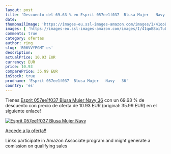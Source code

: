 ```yaml
---
layout: post
title: 'Descuento del 69.63 % en Esprit 057ee1f037  Blusa Mujer   Navy   '
date: 
thumbnailImage: 'https://images-eu.ssl-images-amazon.com/images/I/41qoB8oiTuL._SL200_.jpg'
images: [ 'https://images-eu.ssl-images-amazon.com/images/I/41qoB8oiTuL._SL200_.jpg' ]
comments: true
category: ofertas
author: ring
slug: 'B06VVYPGMT-es'
description:
actualPrice: 10.93 EUR
currency: EUR
price: 10.93
comparePrice: 35.99 EUR
inStock: true
prodname: 'Esprit 057ee1f037  Blusa Mujer   Navy   36'
country: 'es'
---
```


Tienes [Esprit 057ee1f037  Blusa Mujer   Navy   36](https://www.amazon.es/dp/B06VVYPGMT/?tag=tolees-21) con un 69.63 % de descuento con precio de oferta de 10.93 EUR (original: 35.99 EUR) en el siguiente enlace!

[![Esprit 057ee1f037  Blusa Mujer   Navy   ](https://images-eu.ssl-images-amazon.com/images/I/41qoB8oiTuL._SL200_.jpg)](https://www.amazon.es/dp/B06VVYPGMT/?tag=tolees-21)

[Accede a la oferta!!](https://www.amazon.es/dp/B06VVYPGMT/?tag=tolees-21)

Links participate in Amazon Associate program and might generate a comission on qualifying sales


